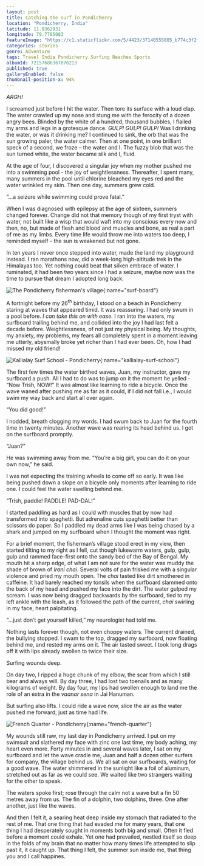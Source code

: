 ```yaml
---
layout: post
title: Catching the surf in Pondicherry
location: "Pondicherry, India"
latitude: 11.9362931
longitude: 79.7785083
featureImage: "https://c1.staticflickr.com/5/4423/37140555805_b774c3f2f7_c.jpg"
categories: stories
genre: Adventure
tags: Travel India Pondicherry Surfing Beaches Sports
albumId: 72157686367876213
published: true
galleryEnabled: false
thumbnail-position-x: 94%
---
```

_ARGH!_

I screamed just before I hit the water. Then tore its surface with a loud clap. The water crawled up my nose and stung me with the ferocity of a dozen angry bees. Blinded by the white of a hundred, thousand bubbles, I flailed my arms and legs in a grotesque dance. _GULP! GULP! GULP!_ Was I drinking the water, or was it drinking me? I continued to sink, the orb that was the sun growing paler, the water calmer. Then at one point, in one brilliant speck of a second, we froze – the water and I. The fuzzy blob that was the sun turned white, the water became silk and I, fluid. 

At the age of four, I discovered a singular joy when my mother pushed me into a swimming pool - the joy of weightlessness. Thereafter, I spent many, many summers in the pool until chlorine bleached my eyes red and the water wrinkled my skin. Then one day, summers grew cold.

“…a seizure while swimming could prove fatal.” 

When I was diagnosed with epilepsy at the age of sixteen, summers changed forever. Change did not that memory though of my first tryst with water, not built like a wisp that would waft into my conscious every now and then, no, but made of flesh and blood and muscles and bone, as real a part of me as my limbs. Every time life would throw me into waters too deep, I reminded myself - the sun is weakened but not gone. 

In ten years I never once stepped into water, made the land my playground instead. I ran marathons now, did a week-long high-altitude trek in the Himalayas too. Yet nothing could beat that silken embrace of water. I ruminated, it had been two years since I had a seizure, maybe now was the time to pursue that dream I adopted long back.

![The Pondicherry fisherman's village](){:name="surf-board"}

A fortnight before my 26<sup>th</sup> birthday, I stood on a beach in Pondicherry staring at waves that appeared timid. It was reassuring. I had only swum in a pool before. _I can take this on with ease._ I ran into the waters, my surfboard trailing behind me, and collided into the joy I had last felt a decade before. Weightlessness, of not just my physical being. My thoughts, my anxiety, my problems, my fears all completely spent in a moment leaving me utterly, abysmally broke yet richer than I had ever been. Oh, how I had missed my old friend!

![Kallialay Surf School - Pondicherry](){:name="kallialay-surf-school"}

The first few times the water birthed waves, Juan, my instructor, gave my surfboard a push. All I had to do was to jump on it the moment he yelled - “Now Trish, NOW!” It was almost like learning to ride a bicycle. Once the wave waned after pushing me as far as it could, if I did not fall i.e., I would swim my way back and start all over again.

“You did good!”

I nodded, breath clogging my words. I had swum back to Juan for the fourth time in twenty minutes. Another wave was rearing its head behind us. I got on the surfboard promptly.

“Juan?” 

He was swimming away from me. “You’re a big girl, you can do it on your own now,” he said. 

I was not expecting the training wheels to come off so early. It was like being pushed down a slope on a bicycle only moments after learning to ride one. I could feel the water swelling behind me.

“Trish, paddle! PADDLE! PAD-DAL!” 

I started paddling as hard as I could with muscles that by now had transformed into spaghetti. But adrenaline cuts spaghetti better than scissors do paper. So I paddled my dead arms like I was being chased by a shark and jumped on my surfboard when I thought the moment was right. 

For a brief moment, the fisherman’s village stood erect in my view, then started tilting to my right as I fell, cut though lukewarm waters, gulp, gulp, gulp and rammed face-first onto the sandy bed of the Bay of Bengal. My mouth hit a sharp edge, of what I am not sure for the water was muddy the shade of brown of _Irani chai_. Several volts of pain frisked me with a singular violence and pried my mouth open. The _chai_ tasted like dirt smothered in caffeine. It had barely reached my tonsils when the surfboard slammed onto the back of my head and pushed my face into the dirt. The water gulped my scream. I was now being dragged backwards by the surfboard, tied to my left ankle with the leash, as it followed the path of the current, _chai_ swirling in my face, heart palpitating. 

“…just don’t get yourself killed,” my neurologist had told me. 

Nothing lasts forever though, not even choppy waters. The current drained, the bullying stopped. I swam to the top, dragged my surfboard, now floating behind me, and rested my arms on it. The air tasted sweet. I took long drags off it with lips already swollen to twice their size. 

Surfing wounds deep.

On day two, I ripped a huge chunk of my elbow, the scar from which I still bear and always will. By day three, I had lost two toenails and as many kilograms of weight. By day four, my lips had swollen enough to land me the role of an extra in the _vaanar sena_ in Jai Hanuman.

But surfing also lifts. I could ride a wave now, slice the air as the water pushed me forward, just as time had life. 

![French Quarter - Pondicherry](){:name="french-quarter"}

My wounds still raw, my last day in Pondicherry arrived. I put on my swimsuit and slathered my face with zinc one last time, my body aching, my heart even more. Forty minutes in and several waves later, I sat on my surfboard and let the wave cradle me, Juan and half a dozen other surfers for company, the village behind us. We all sat on our surfboards, waiting for a good wave. The water shimmered in the sunlight like a foil of aluminum, stretched out as far as we could see. We waited like two strangers waiting for the other to speak. 

The waters spoke first; rose through the calm not a wave but a fin 50 metres away from us. The fin of a dolphin, two dolphins, three. One after another, just like the waves. 

And then I felt it, a searing heat deep inside my stomach that radiated to the rest of me. That one thing that had evaded me for many years, that one thing I had desperately sought in moments both big and small. Often it fled before a moment could exhale. Yet one had prevailed, nestled itself so deep in the folds of my brain that no matter how many times life attempted to slip past it, it caught up. That thing I felt, the summer sun inside me, that thing you and I call happines.   

	 
 

